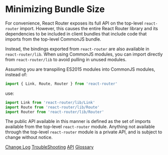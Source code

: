 # Minimizing Bundle Size

For convenience, React Router exposes its full API on the top-level `react-router` import. However, this causes the entire React Router library and its dependencies to be included in client bundles that include code that imports from the top-level CommonJS bundle.

Instead, the bindings exported from `react-router` are also available in `react-router/lib`. When using CommonJS modules, you can import directly from `react-router/lib` to avoid pulling in unused modules.

Assuming you are transpiling ES2015 modules into CommonJS modules, instead of:

```js
import { Link, Route, Router } from 'react-router'
```

use:

```js
import Link from 'react-router/lib/Link'
import Route from 'react-router/lib/Route'
import Router from 'react-router/lib/Router'
```

The public API available in this manner is defined as the set of imports available from the top-level `react-router` module. Anything not available through the top-level `react-router` module is a private API, and is subject to change without notice.

[Change Log](https://github.com/ev1stensberg/react-router/blob/master/CHANGES.md)
[TroubleShooting](https://github.com/ev1stensberg/react-router/blob/master/docs/Troubleshooting.md)
[API](https://github.com/ev1stensberg/react-router/blob/master/docs/API.md)
[Glossary](https://github.com/ev1stensberg/react-router/blob/master/docs/Glossary.md)
